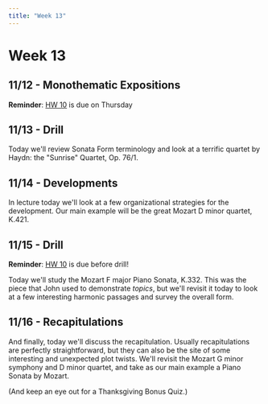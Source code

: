 ```yaml
---
title: "Week 13"
---
```


# Week 13

## 11/12 - Monothematic Expositions

**Reminder**: [HW 10](HW-10.pdf) is due on Thursday

## 11/13 - Drill

Today we'll review Sonata Form terminology and look at a terrific quartet
by Haydn: the "Sunrise" Quartet, Op. 76/1.

## 11/14 - Developments

In lecture today we'll look at a few organizational strategies for the
development. Our main example will be the great Mozart D minor quartet,
K.421.

## 11/15 - Drill

**Reminder**: [HW 10](HW-10.pdf) is due before drill!

Today we'll study the Mozart F major Piano Sonata, K.332. This was the piece
that John used to demonstrate *topics*, but we'll revisit it today to look at
a few interesting harmonic passages and survey the overall form.

## 11/16 - Recapitulations

And finally, today we'll discuss the recapitulation. Usually recapitulations
are perfectly straightforward, but they can also be the site of some interesting
and unexpected plot twists. We'll revisit the Mozart G minor symphony and D minor
quartet, and take as our main example a Piano Sonata by Mozart.

(And keep an eye out for a Thanksgiving Bonus Quiz.)
